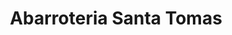 ---
title: "Abarroteria Santa Tomas"
url: /san-jose-pinula/abarroteria-santa-tomas/
shop: general
---
